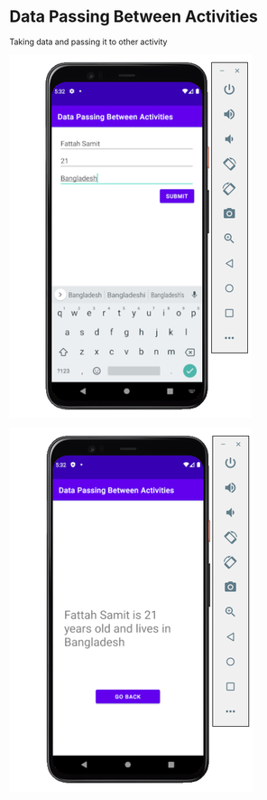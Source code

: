 # Data Passing Between Activities
Taking data and passing it to other activity

![Main Activity](https://github.com/fattahsamit/Android/blob/main/Task4/image/act1.PNG)

![Second Activity](https://github.com/fattahsamit/Android/blob/main/Task4/image/act2.PNG)